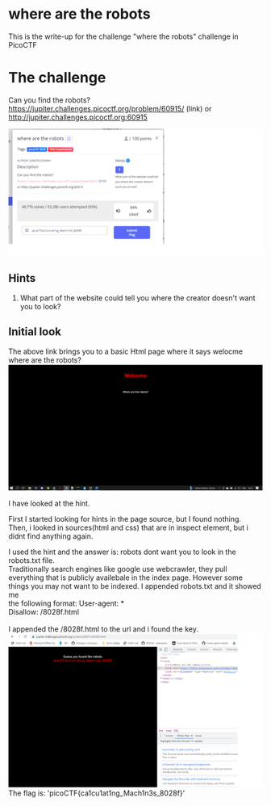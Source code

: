 # where are the robots
This is the write-up for the challenge "where the robots" challenge in PicoCTF

# The challenge
Can you find the robots? https://jupiter.challenges.picoctf.org/problem/60915/ (link) or http://jupiter.challenges.picoctf.org:60915

![](img/screenshot1.png)

## Hints
1. What part of the website could tell you where the creator doesn't want you to look?

## Initial look
The above link brings you to a basic Html page where it says welocme where are the robots?
![](img/screenshot3.png)

I have looked at the hint.

First I started looking for hints in the page source, but I found nothing.<br/>
Then, i looked in sources(html and css) that are in inspect element, but i didnt find anything again.<br/>

I used the hint and the answer is: robots dont want you to look in the robots.txt file.<br>
Traditionally search engines like google use webcrawler, they pull everything that is publicly availebale
in the index page. However some things you may not want to be indexed. I appended robots.txt and it showed me<br/>
the following format:
User-agent: *<br/>
Disallow: /8028f.html
<br/><br/>
I appended the /8028f.html to the url and i found the key.<br/>
![](img/screenshot2.png)
<br/>
The flag is: 'picoCTF{ca1cu1at1ng_Mach1n3s_8028f}'

